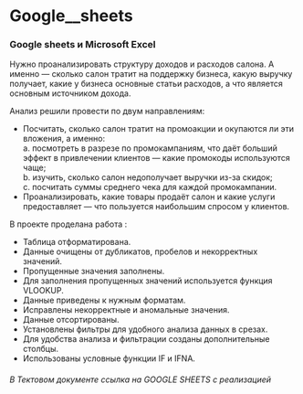 # Google__sheets
### Google sheets и Microsoft Excel
Нужно проанализировать структуру доходов и расходов салона. А именно — сколько салон тратит на поддержку бизнеса, какую выручку получает, какие у бизнеса основные статьи расходов, а что является основным источником дохода. 

Анализ решили провести по двум направлениям:  
* Посчитать, сколько салон тратит на промоакции и окупаются ли эти вложения, а именно:  
    a. посмотреть в разрезе по промокампаниям, что даёт больший эффект в привлечении клиентов — какие промокоды используются чаще;  
    b. изучить, сколько салон недополучает выручки из-за скидок;  
    c. посчитать суммы среднего чека для каждой промокампании.
* Проанализировать, какие товары продаёт салон и какие услуги предоставляет — что пользуется наибольшим спросом у клиентов.

В проекте проделана работа :

* Таблица отформатирована.
* Данные очищены от дубликатов, пробелов и некорректных значений.
* Пропущенные значения заполнены.
* Для заполнения пропущенных значений используется функция VLOOKUP.
* Данные приведены к нужным форматам.
* Исправлены некорректные и аномальные значения.
* Данные отсортированы.
* Установлены фильтры для удобного анализа данных в срезах.
* Для удобства анализа и фильтрации созданы дополнительные столбцы.
* Использованы условные функции IF и IFNA.
###### В Тектовом документе ссылка на GOOGLE SHEETS c реализацией
